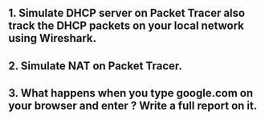 ## 1. Simulate DHCP server on Packet Tracer also track the DHCP packets on your local network using Wireshark.
## 2. Simulate NAT on Packet Tracer.
## 3. What happens when you type google.com on your browser and enter ? Write a full report on it.
